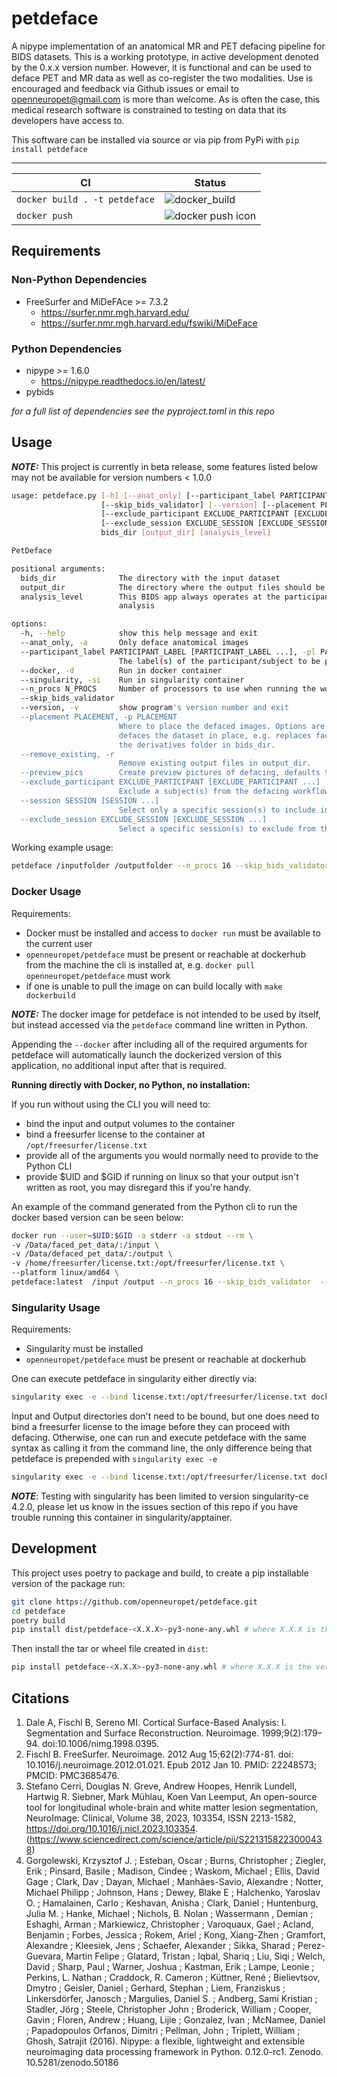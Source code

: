 # petdeface

A nipype implementation of an anatomical MR and PET defacing pipeline for BIDS datasets. This is a working prototype,
in active development denoted by the 0.x.x version number. However, it is functional and can be used to deface PET and
MR data as well as co-register the two modalities. Use is encouraged and feedback via Github issues or email to
openneuropet@gmail.com is more than welcome. As is often the case, this medical research software is constrained
to testing on data that its developers have access to.

This software can be installed via source or via pip from PyPi with `pip install petdeface`

---

| CI  | Status |   
|---------| ------ |
| `docker build . -t petdeface` | ![docker_build](https://codebuild.us-east-1.amazonaws.com/badges?uuid=eyJlbmNyeXB0ZWREYXRhIjoiYzdXV0tYSkQzTVNkcG04cHA2S055UXlKRlZTU1VONThUMVRoZVcwU3l1aHFhdVBlNDNaRGVCYzdWM1Q0WjYzQ1lRU2ZTSHpmSERPWFRkVXVyb3k3RTZBPSIsIml2UGFyYW1ldGVyU3BlYyI6IjRCZFFIQnNGT2lKcDA1VG4iLCJtYXRlcmlhbFNldFNlcmlhbCI6MX0%3D&branch=main) |
| `docker push` | ![docker push icon](https://codebuild.us-east-1.amazonaws.com/badges?uuid=eyJlbmNyeXB0ZWREYXRhIjoia0c1bEJYUGI2SXlWYi9JMm1tcGtiYWVTdVd3bmlnOUFaTjN4QjJITU5PTVpvQnN3TlowajhxNmhHY2RwQ2Z5SU93OExqc2xvMzFnTHFvajlqVk1MV2FzPSIsIml2UGFyYW1ldGVyU3BlYyI6Ikl6SzRyc1RabzBnSkplTjciLCJtYXRlcmlhbFNldFNlcmlhbCI6MX0%3D&branch=main) |

## Requirements

### Non-Python Dependencies

- FreeSurfer and MiDeFAce >= 7.3.2
  - https://surfer.nmr.mgh.harvard.edu/
  - https://surfer.nmr.mgh.harvard.edu/fswiki/MiDeFace

### Python Dependencies

- nipype >= 1.6.0
  - https://nipype.readthedocs.io/en/latest/
- pybids

*for a full list of dependencies see the pyproject.toml in this repo*

## Usage
**_NOTE:_** This project is currently in beta release, some features listed below may not be available for version numbers < 1.0.0

```bash
usage: petdeface.py [-h] [--anat_only] [--participant_label PARTICIPANT_LABEL [PARTICIPANT_LABEL ...]] [--docker] [--singularity] [--n_procs N_PROCS]
                    [--skip_bids_validator] [--version] [--placement PLACEMENT] [--remove_existing] [--preview_pics]
                    [--exclude_participant EXCLUDE_PARTICIPANT [EXCLUDE_PARTICIPANT ...]] [--session SESSION [SESSION ...]]
                    [--exclude_session EXCLUDE_SESSION [EXCLUDE_SESSION ...]]
                    bids_dir [output_dir] [analysis_level]

PetDeface

positional arguments:
  bids_dir              The directory with the input dataset
  output_dir            The directory where the output files should be stored, if not supplied will default to <bids_dir>/derivatives/petdeface
  analysis_level        This BIDS app always operates at the participant level, if this argument is changed it will be ignored and run as a participant level
                        analysis

options:
  -h, --help            show this help message and exit
  --anat_only, -a       Only deface anatomical images
  --participant_label PARTICIPANT_LABEL [PARTICIPANT_LABEL ...], -pl PARTICIPANT_LABEL [PARTICIPANT_LABEL ...]
                        The label(s) of the participant/subject to be processed. When specifying multiple subjects separate them with spaces.
  --docker, -d          Run in docker container
  --singularity, -si    Run in singularity container
  --n_procs N_PROCS     Number of processors to use when running the workflow
  --skip_bids_validator
  --version, -v         show program's version number and exit
  --placement PLACEMENT, -p PLACEMENT
                        Where to place the defaced images. Options are 'adjacent': next to the bids_dir (default) in a folder appended with _defaced'inplace':
                        defaces the dataset in place, e.g. replaces faced PET and T1w images w/ defaced at bids_dir'derivatives': does all of the defacing within
                        the derivatives folder in bids_dir.
  --remove_existing, -r
                        Remove existing output files in output_dir.
  --preview_pics        Create preview pictures of defacing, defaults to false for docker
  --exclude_participant EXCLUDE_PARTICIPANT [EXCLUDE_PARTICIPANT ...]
                        Exclude a subject(s) from the defacing workflow. e.g. --exclude_participant sub-01 sub-02
  --session SESSION [SESSION ...]
                        Select only a specific session(s) to include in the defacing workflow
  --exclude_session EXCLUDE_SESSION [EXCLUDE_SESSION ...]
                        Select a specific session(s) to exclude from the defacing workflow
```

Working example usage:

```bash
petdeface /inputfolder /outputfolder --n_procs 16 --skip_bids_validator --placement adjacent
```

### Docker Usage

Requirements:
- Docker must be installed and access to `docker run` must be available to the current user
- `openneuropet/petdeface` must be present or reachable at dockerhub from the machine the cli is installed at, e.g. `docker pull openneuropet/petdeface` must work
- if one is unable to pull the image on can build locally with `make dockerbuild`

**_NOTE:_** The docker image for petdeface is not intended to be used by itself, but instead accessed via the `petdeface` command line written in Python.

Appending the `--docker` after including all of the required arguments for petdeface will 
automatically launch the dockerized version of this application, no additional input after
that is required.

**Running directly with Docker, no Python, no installation:**

If you run without using the CLI you will need to:
- bind the input and output volumes to the container
- bind a freesurfer license to the container at `/opt/freesurfer/license.txt`
- provide all of the arguments you would normally need to provide to the Python CLI
- provide $UID and $GID if running on linux so that your output isn't written as root, you may disregard this if you're handy.

An example of the command generated from the Python cli to run the docker based version can
be seen below:

```bash
docker run --user=$UID:$GID -a stderr -a stdout --rm \
-v /Data/faced_pet_data/:/input \
-v /Data/defaced_pet_data/:/output \
-v /home/freesurfer/license.txt:/opt/freesurfer/license.txt \
--platform linux/amd64 \
petdeface:latest  /input /output --n_procs 16 --skip_bids_validator  --placement adjacent --user=$UID:$GID system_platform=Linux
```

### Singularity Usage

Requirements:
  - Singularity must be installed
  - `openneuropet/petdeface` must be present or reachable at dockerhub

One can execute petdeface in singularity either directly via:

```bash
singularity exec -e --bind license.txt:/opt/freesurfer/license.txt docker://openneuropet/petdeface:0.1.1 petdeface
```

Input and Output directories don't need to be bound, but one does need to bind a freesurfer license to the image before they can proceed with defacing.
Otherwise, one can run and execute petdeface with the same syntax as calling it from the command line, the only difference being that petdeface is prepended
with `singularity exec -e`

```bash
singularity exec -e --bind license.txt:/opt/freesurfer/license.txt docker://openneuropet/petdeface:0.1.1 petdeface /input /output --n_procs 10
```

**_NOTE_**: Testing with singularity has been limited to version singularity-ce 4.2.0, please let us know in the issues section of this repo if you have 
trouble running this container in singularity/apptainer.

## Development

This project uses poetry to package and build, to create a pip installable version of the package run:

```bash
git clone https://github.com/openneuropet/petdeface.git
cd petdeface
poetry build
pip install dist/petdeface-<X.X.X>-py3-none-any.whl # where X.X.X is the version number of the generated file
```

Then install the tar or wheel file created in `dist`:

```bash
pip install petdeface-<X.X.X>-py3-none-any.whl # where X.X.X is the version number of the generated file
```

## Citations

1. Dale A, Fischl B, Sereno MI. Cortical Surface-Based Analysis: I. Segmentation and Surface Reconstruction.
   Neuroimage. 1999;9(2):179–94. doi:10.1006/nimg.1998.0395.
2. Fischl B. FreeSurfer. Neuroimage. 2012 Aug 15;62(2):774-81. doi: 10.1016/j.neuroimage.2012.01.021.
   Epub 2012 Jan 10. PMID: 22248573; PMCID: PMC3685476.
3. Stefano Cerri, Douglas N. Greve, Andrew Hoopes, Henrik Lundell, Hartwig R. Siebner, Mark Mühlau, Koen Van Leemput,
   An open-source tool for longitudinal whole-brain and white matter lesion segmentation,
   NeuroImage: Clinical, Volume 38, 2023, 103354, ISSN 2213-1582, https://doi.org/10.1016/j.nicl.2023.103354.
   (https://www.sciencedirect.com/science/article/pii/S2213158223000438)
4. Gorgolewski, Krzysztof J. ; Esteban, Oscar ; Burns, Christopher ; Ziegler, Erik ; Pinsard, Basile ; Madison, Cindee ;
   Waskom, Michael ; Ellis, David Gage ; Clark, Dav ; Dayan, Michael ; Manhães-Savio, Alexandre ;
   Notter, Michael Philipp ; Johnson, Hans ; Dewey, Blake E ; Halchenko, Yaroslav O. ; Hamalainen, Carlo ;
   Keshavan, Anisha ; Clark, Daniel ; Huntenburg, Julia M. ; Hanke, Michael ; Nichols, B. Nolan ; Wassermann , Demian ;
   Eshaghi, Arman ; Markiewicz, Christopher ; Varoquaux, Gael ; Acland, Benjamin ; Forbes, Jessica ; Rokem, Ariel ;
   Kong, Xiang-Zhen ; Gramfort, Alexandre ; Kleesiek, Jens ; Schaefer, Alexander ; Sikka, Sharad ;
   Perez-Guevara, Martin Felipe ; Glatard, Tristan ; Iqbal, Shariq ; Liu, Siqi ; Welch, David ; Sharp, Paul ;
   Warner, Joshua ; Kastman, Erik ; Lampe, Leonie ; Perkins, L. Nathan ; Craddock, R. Cameron ; Küttner, René ;
   Bielievtsov, Dmytro ; Geisler, Daniel ; Gerhard, Stephan ; Liem, Franziskus ; Linkersdörfer, Janosch ;
   Margulies, Daniel S. ; Andberg, Sami Kristian ; Stadler, Jörg ; Steele, Christopher John ; Broderick, William ;
   Cooper, Gavin ; Floren, Andrew ; Huang, Lijie ; Gonzalez, Ivan ; McNamee, Daniel ; Papadopoulos Orfanos, Dimitri ;
   Pellman, John ; Triplett, William ; Ghosh, Satrajit (2016). Nipype: a flexible, lightweight and extensible
   neuroimaging data processing framework in Python. 0.12.0-rc1. Zenodo. 10.5281/zenodo.50186
